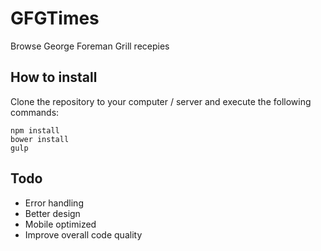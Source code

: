 # GFGTimes

Browse George Foreman Grill recepies

## How to install

Clone the repository to your computer / server and execute the following commands:

``` 
npm install
bower install
gulp
``` 

## Todo

* Error handling
* Better design
* Mobile optimized
* Improve overall code quality
